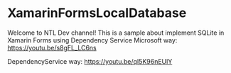 # XamarinFormsLocalDatabase
Welcome to NTL Dev channel!
This is a sample about implement SQLite in Xamarin Forms
using Dependency Service
Microsoft way: https://youtu.be/s8gFL_LC6ns

DependencyService way: https://youtu.be/qI5K96nEUlY
